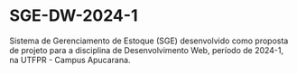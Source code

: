 # SGE-DW-2024-1
Sistema de Gerenciamento de Estoque (SGE) desenvolvido como proposta de projeto para a disciplina de Desenvolvimento Web, período de 2024-1, na UTFPR - Campus Apucarana.
